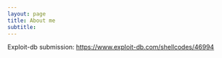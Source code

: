 ```yaml
---
layout: page
title: About me
subtitle:
---
```


<script src="https://www.hackthebox.eu/badge/40366"></script>

Exploit-db submission:
<https://www.exploit-db.com/shellcodes/46994>